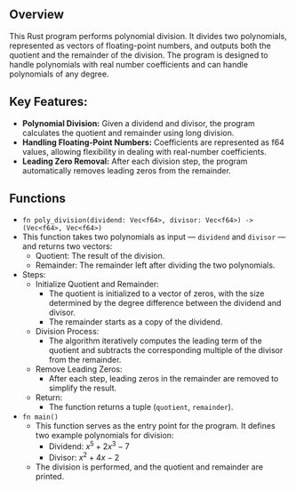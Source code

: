 ## Overview 
This Rust program performs polynomial division. It divides two polynomials, represented as vectors of floating-point numbers, and outputs both the quotient and the remainder of the division. The program is designed to handle polynomials with real number coefficients and can handle polynomials of any degree.
## Key Features:
- **Polynomial Division:** Given a dividend and divisor, the program calculates the quotient and remainder using long division.
- **Handling Floating-Point Numbers:** Coefficients are represented as f64 values, allowing flexibility in dealing with real-number coefficients.
- **Leading Zero Removal:** After each division step, the program automatically removes leading zeros from the remainder.

## Functions
- `fn poly_division(dividend: Vec<f64>, divisor: Vec<f64>) -> (Vec<f64>, Vec<f64>)`
- This function takes two polynomials as input — `dividend` and `divisor` — and returns two vectors:
  - Quotient: The result of the division.
  - Remainder: The remainder left after dividing the two polynomials.
- Steps:
  - Initialize Quotient and Remainder:
    - The quotient is initialized to a vector of zeros, with the size determined by the degree difference between the dividend and divisor.
    - The remainder starts as a copy of the dividend.
  - Division Process:
    - The algorithm iteratively computes the leading term of the quotient and subtracts the corresponding multiple of the divisor from the remainder.
  - Remove Leading Zeros:
    - After each step, leading zeros in the remainder are removed to simplify the result.
  - Return:
    - The function returns a tuple (`quotient`, `remainder`).
- `fn main()`
  - This function serves as the entry point for the program. It defines two example polynomials for division:
    - Dividend: $x^5+2x^3-7$
    - Divisor: $x^2+4x-2$
  - The division is performed, and the quotient and remainder are printed.
